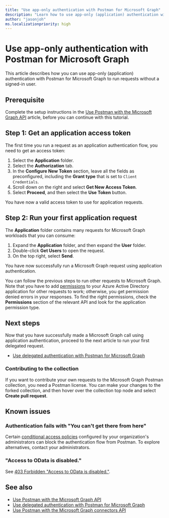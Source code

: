 ```yaml
---
title: "Use app-only authentication with Postman for Microsoft Graph"
description: "Learn how to use app-only (application) authentication with Postman for Microsoft Graph to run requests without a signed-in user."
author: "jasonjoh"
ms.localizationpriority: high
---
```


# Use app-only authentication with Postman for Microsoft Graph

This article describes how you can use app-only (application) authentication with Postman for Microsoft Graph to run requests without a signed-in user.

## Prerequisite

Complete the setup instructions in the [Use Postman with the Microsoft Graph API](use-postman.md) article, before you can continue with this tutorial.

## Step 1: Get an application access token

The first time you run a request as an application authentication flow, you need to get an access token:

1. Select the **Application** folder.
1. Select the **Authorization** tab.
1. In the **Configure New Token** section, leave all the fields as preconfigured, including the **Grant type** that is set to `Client Credentials`.
1. Scroll down on the right and select **Get New Access Token**.
1. Select **Proceed**, and then select the **Use Token** button.

You have now a valid access token to use for application requests.

## Step 2: Run your first application request

The **Application** folder contains many requests for Microsoft Graph workloads that you can consume:

1. Expand the **Application** folder, and then expand the **User** folder.
1. Double-click **Get Users** to open the request.
1. On the top right, select **Send**.

You have now successfully run a Microsoft Graph request using application authentication.

You can follow the previous steps to run other requests to Microsoft Graph. Note that you have to add [permissions](permissions-reference.md) to your Azure Active Directory application for other requests to work; otherwise, you get permission denied errors in your responses. To find the right permissions, check the **Permissions** section of the relevant API and look for the application permission type.

## Next steps

Now that you have successfully made a Microsoft Graph call using application authentication, proceed to the next article to run your first delegated request.

- [Use delegated authentication with Postman for Microsoft Graph](use-postman-with-delegated-authentication.md)

### Contributing to the collection

If you want to contribute your own requests to the Microsoft Graph Postman collection, you need a Postman license. You can make your changes to the forked collection, and then hover over the collection top node and select **Create pull request**.

## Known issues

### Authentication fails with "You can't get there from here"

Certain [conditional access policies](/azure/active-directory/conditional-access/overview) configured by your organization's administrators can block the authentication flow from Postman. To explore alternatives, contact your administrators.

### "Access to OData is disabled."

See [403 Forbidden "Access to OData is disabled."](resolve-auth-errors.md#403-forbidden-access-to-odata-is-disabled).

## See also

- [Use Postman with the Microsoft Graph API](use-postman.md)
- [Use delegated authentication with Postman for Microsoft Graph](use-postman-with-delegated-authentication.md)
- [Use Postman with the Microsoft Graph connectors API](connecting-external-content-connectors-api-postman.md)
